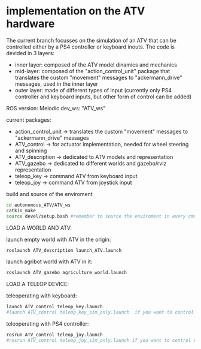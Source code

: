 # implementation on the ATV hardware

The current branch focusses on the simulation of an ATV that can be controlled either by a PS4 controller or keyboard inouts.
The code is devided in 3 layers:
- inner layer: composed of the ATV model dinamics and mechanics
- mid-layer: composed of the "action_control_unit" package that translates the custom "movement" messages to "ackermann_drive" messages, used in the inner layer
- outer layer: made of different types of input (currently only PS4 controller and keyboard inputs, but other form of control can be added)


ROS version: Melodic 
dev_ws: "ATV_ws"

current packages:
- action_control_unit -> translates the custom "movement" messages to "ackermann_drive" messages
- ATV_control -> for actuator implementation, needed for wheel steering and spinning
- ATV_description -> dedicated to ATV models and representation
- ATV_gazebo -> dedicated to different worlds and gazebo/rviz representation
- teleop_key -> command ATV from keyboard input
- teleop_joy -> command ATV from joystick input


build and source of the enviroment
  ```sh
cd autonomous_ATV/ATV_ws
catkin_make
source devel/setup.bash #remember to source the enviroment in every cmd window
  ```
LOAD A WORLD AND ATV:

launch empty world with ATV in the origin:
  ```sh
roslaunch ATV_description launch_ATV.launch
  ```
launch agribot world with ATV in it:
  ```sh
roslaunch ATV_gazebo agriculture_world.launch
  ```

LOAD A TELEOP DEVICE:

teleoperating with keyboard:
```sh
launch ATV_control teleop_key.launch 
#launch ATV_control teleop_key_sim_only.launch  if you want to control emergency stop and stepper motor signals
  ```
teleoperating with PS4 controller:
```sh
rosrun ATV_control teleop_joy.launch
#rosrun ATV_control teleop_joy_sim_only.launch if you want to control emergency stop and stepper motor signals
  ```
